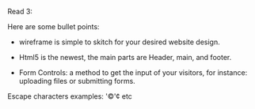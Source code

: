 Read 3:

Here are some bullet points:

 * wireframe is simple to skitch for your desired website design.

 * Html5 is the newest, the main parts are Header, main, and footer.

 * Form Controls: a method to get the input of your visitors, for instance: uploading files or submitting forms.

 
 Escape characters examples: '&copy;'&cent; etc 
